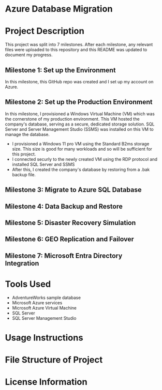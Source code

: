 # Azure Database Migration

# Project Description
This project was split into 7 milestones. After each milestone, any relevant files were uploaded to this repository and this README was updated to document my progress.

## Milestone 1: Set up the Environment
In this milestone, this GitHub repo was created and I set up my account on Azure.

## Milestone 2: Set up the Production Environment
In this milestone, I provisioned a Windows Virtual Machine (VM) which was the cornerstone of my production environment. This VM hosted the company's database, serving as a secure, dedicated storage solution. SQL Server and Server Management Studio (SSMS) was installed on this VM to manage the database. 
- I provisioned a Windows 11 pro VM using the Standard B2ms storage size. This size is good for many workloads and so will be sufficient for this project.
- I connected securly to the newly created VM using the RDP protocol and installed SQL Server and SSMS
- After this, I created the company's database by restoring from a .bak backup file.

## Milestone 3: Migrate to Azure SQL Database

## Milestone 4: Data Backup and Restore

## Milestone 5: Disaster Recovery Simulation

## Milestone 6: GEO Replication and Failover

## Milestone 7: Microsoft Entra Directory Integration

# Tools Used
- AdventureWorks sample database
- Microsoft Azure services
- Microsoft Azure Virtual Machine
- SQL Server
- SQL Server Management Studio

# Usage Instructions

# File Structure of Project

# License Information

